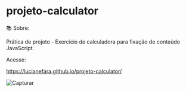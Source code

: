 # projeto-calculator
 
📚 Sobre:

Prática de projeto - Exercício de calculadora para fixação de conteúdo JavaScript.

Acesse:

https://lucianefara.github.io/projeto-calculator/




![Capturar](https://user-images.githubusercontent.com/119427285/225014816-1360aac0-3140-46df-8cb7-5baa95c142cf.JPG)

